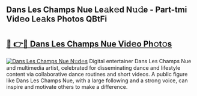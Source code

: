 ## Dans Les Champs Nue Le𝚊k𝚎d N𝚞𝚍e - Part-tmi Vid𝚎o Le𝚊ks Photos QBtFi

# <h2><a href="http://fb3wbo.evod.top/?m=Dans+Les+Champs+Nue">🔗 👉🔴 Dans Les Champs Nue Vid𝚎o Ph𝚘t𝚘s</a></h2>

[![Dans Les Champs Nue N𝚞d𝚎s](https://i.imgur.com/8V9OHl7.gif)](http://fb3wbo.evod.top/?m=Dans+Les+Champs+Nue)
Digital entertainer Dans Les Champs Nue and multimedia artist, celebrated for disseminating dance and lifestyle content via collaborative dance routines and short videos. A public figure like Dans Les Champs Nue, with a large following and a strong voice, can inspire and motivate others to make a difference. 
